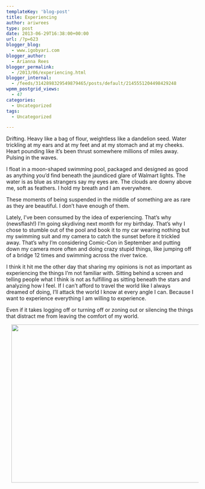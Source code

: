 ```yaml
---
templateKey: 'blog-post'
title: Experiencing
author: ariwrees
type: post
date: 2013-06-29T16:38:00+00:00
url: /?p=623
blogger_blog:
  - www.igobyari.com
blogger_author:
  - Arianna Rees
blogger_permalink:
  - /2013/06/experiencing.html
blogger_internal:
  - /feeds/3142898329549879465/posts/default/2145551204498429248
wpmm_postgrid_views:
  - 47
categories:
  - Uncategorized
tags:
  - Uncategorized

---
```

<div dir="ltr" style="text-align: left;">
  Drifting. Heavy like a bag of flour, weightless like a dandelion seed. Water trickling at my ears and at my feet and at my stomach and at my cheeks. Heart pounding like it&#8217;s been thrust somewhere millions of miles away. Pulsing in the waves.</p> 
  
  <p>
    I float in a moon-shaped swimming pool, packaged and designed as good as anything you&#8217;d find beneath the jaundiced glare of Walmart lights. The water is as blue as strangers say my eyes are. The clouds are downy above me, soft as feathers. I hold my breath and I am everywhere.
  </p>
  
  <p>
    These moments of being suspended in the middle of something are as rare as they are beautiful. I don&#8217;t have enough of them.
  </p>
  
  <p>
    Lately, I&#8217;ve been consumed by the idea of experiencing. That&#8217;s why (newsflash!) I&#8217;m going skydiving next month for my birthday. That&#8217;s why I chose to stumble out of the pool and book it to my car wearing nothing but my swimming suit and my camera to catch the sunset before it trickled away. That&#8217;s why I&#8217;m considering Comic-Con in September and putting down my camera more often and doing crazy stupid things, like jumping off of a bridge 12 times and swimming across the river twice.
  </p>
  
  <p>
    I think it hit me the other day that sharing my opinions is not as important as experiencing the things I&#8217;m not familiar with. Sitting behind a screen and telling people what I think is not as fulfilling as sitting beneath the stars and analyzing how I feel. If I can&#8217;t afford to travel the world like I always dreamed of doing, I&#8217;ll attack the world I know at every angle I can. Because I want to experience everything I am willing to experience.
  </p>
  
  <p>
    Even if it takes logging off or turning off or zoning out or silencing the things that distract me from leaving the comfort of my world.
  </p>
  
  <div style="clear: both; text-align: center;">
    <a href="http://www.igobyari.com/wp-content/uploads/2013/06/infinite-1.jpg" style="margin-left: 1em; margin-right: 1em;"><img border="0" height="426" src="http://www.igobyari.com/wp-content/uploads/2013/06/infinite.jpg" width="640" /></a>
  </div>
  
  <p>
    </div>